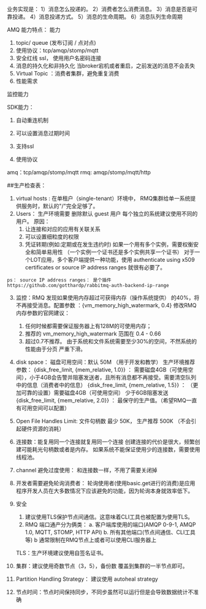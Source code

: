 业务实现是：
	1）消息怎么投递的。
	2）消费者怎么消费消息。
	3）消息是否是可靠投递。
	4）消息投递方式。
	5）消息的生命周期。
	6）消息队列生命周期


AMQ 能力特点：
能力
1. topic/ queue (发布订阅 / 点对点)
2. 使用协议：tcp/amqp/stomp/mqtt
3. 安全红线 ssl， 使用用户名密码连接
4. 消息的持久化和非持久化
当broker宕机或者重启，之前发送的消息不会丢失
5. Virtual Topic ：消费者集群，避免重复消费
6. 性能需求

监控能力

SDK能力：
1. 自动重连机制
2. 可以设置消息过期时间
3. 支持ssl


1. 使用协议

amq：tcp/amqp/stomp/mqtt
rmq: amqp/stomp/mqtt/http


##生产检查表：
  
  1. virtual hosts : 在单租户（single-tenant）环境中， RMQ集群给单一系统提供服务时，默认的"/"完全足够了。
  2. Users： 生产环境需要 删除默认 guest 用户
        每个独立的系统建议使用不同的用户。
  	  原因：	
  		1. 让连接和对应的应用有关联关系
  		2. 可以设置细粒度的权限
  		3. 凭证转期(例如:定期或在发生违约时)
  		如果一个用有多个实例，需要权衡安全和简单易用性 （一个实例一个证书还是多个实例共享一个证书）
  		对于一个LOT应用，多个客户端提供一种功能，使用 authenticate using x509 certificates or source IP address ranges  就很有必要了。
  	
  	ps： source IP address ranges： 是个插件https://github.com/gotthardp/rabbitmq-auth-backend-ip-range
  	
  3. 监控：RMQ 发现如果使用内存超过可获得内存（操作系统提供） 的40%，将不再接受消息。配置参数 ：{vm_memory_high_watermark, 0.4}
  	修改RMQ内存参数的官网建议：
  		1. 任何时候都需要保证服务器上有128M的可使用内存；
  		2. 推荐的 vm_memory_high_watermark 范围在 0.4 - 0.66
  		3. 超过0.7不推荐。 由于系统和文件系统需要至少30%的空间，不然系统的性能由于分页 严重下滑。
  		
  4. disk space： 磁盘可用空间：默认 50M （用于开发和教学）
  		生产环境推荐参数：
  			{disk_free_limit, {mem_relative, 1.0}} ： 需要磁盘4GB（可使用空间），小于4GB会告警并阻塞发送者，且所有消息都不再接受。需要清空队列中的信息（消费者中的信息）
  			{disk_free_limit, {mem_relative, 1.5}} ： （更加可靠的设置）需要磁盘4GB（可使用空间） 少于6GB阻塞发送
  			{disk_free_limit, {mem_relative, 2.0}} ： 最保守的生产值。（希望RMQ一直有可用空间可以配置）
  
  5. Open File Handles Limit: 文件句柄数
  		最少 50K， 生产推荐 500K （不会引起硬件资源的消耗）
  
  6. 连接数：能复用同一个连接就复用同一个连接
  		创建连接的代价是很大，频繁创建可能耗光句柄数或者是内存。
  		如果系统不能保证使用少的连接数，需要使用线程池。
  
  7. channel 避免过度使用： 和连接数一样，不用了需要关闭掉
  
  8. 开发者需要避免轮询消费者：
  	轮询使用者(使用basic.get进行的消费)是应用程序开发人员在大多数情况下应该避免的功能，因为轮询本身就效率低下。
  	
  9. 安全
  		1. 建议使用TLS保护节点间通信。这意味着CLI工具也被配置为使用TLS。
  		2. RMQ 端口通产分为俩类：
  				a. 客户端库使用的端口(AMQP 0-9-1, AMQP 1.0, MQTT, STOMP, HTTP API)
  				b. 所有其他端口(节点间通信、CLI工具等)
  		b 通常限制在RMQ节点上或者可以使用CLI服务器上
  
  		TLS：生产环境建议使用自签名证书。
  		
  10. 集群：建议使用奇数节点（3，5），备份数 覆盖到集群的一半节点即可。
  
  11. Partition Handling Strategy： 建议使用 autoheal strategy
  
  12. 节点时间：节点时间保持同步，不同步虽然可以运行但是会导致数据统计不准确	